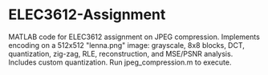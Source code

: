 # ELEC3612-Assignment
MATLAB code for ELEC3612 assignment on JPEG compression. Implements encoding on a 512x512 "lenna.png" image: grayscale, 8x8 blocks, DCT, quantization, zig-zag, RLE, reconstruction, and MSE/PSNR analysis. Includes custom quantization. Run jpeg_compression.m to execute.

